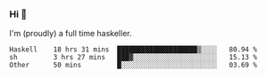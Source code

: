 ### Hi 👋

I'm (proudly) a full time haskeller.

<!--START_SECTION:waka-->

```text
Haskell    18 hrs 31 mins  ████████████████████▒░░░░   80.94 %
sh         3 hrs 27 mins   ███▓░░░░░░░░░░░░░░░░░░░░░   15.13 %
Other      50 mins         █░░░░░░░░░░░░░░░░░░░░░░░░   03.69 %
```

<!--END_SECTION:waka-->

